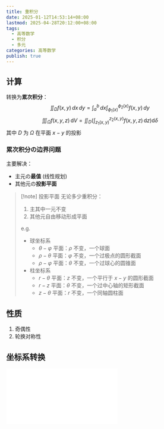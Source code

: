 ```yaml
---
title: 重积分
date: 2025-01-12T14:53:14+08:00
lastmod: 2025-04-28T20:12:00+08:00
tags:
  - 高等数学
  - 积分
  - 多元
categories: 高等数学
publish: true
---
```


## 计算

转换为**累次积分**：
$$
\iint_{D} f(x,y)\,dx\,dy = \int_{a}^{b}  \, dx \int_{\phi_{1}(x)}^{\phi_{2}(x)} f(x,y) \, dy 
$$
$$
\iiint_{\Omega}f(x,y,z)\,\mathrm{d}V=\iint_{D}\left( \int_{z_1(x,y)}^{z_2(x,y)} f(x,y,z)\,\mathrm{d}z \right) \mathrm{d}\delta
$$
其中 $D$ 为 $\Omega$ 在平面 $x-y$ 的投影

### 累次积分の边界问题

主要解决：
- 主元の**最值** (线性规划)
- 其他元の**投影平面**

>[!note] 投影平面
>无论多少重积分：
>1. 主其中一元不变
>2. 其他元自由移动形成平面
>
>e.g. 
>- 球坐标系
>	- $\theta-\varphi$ 平面：$\rho$ 不变，一个球面
>	- $\rho-\theta$ 平面：$\varphi$ 不变，一个过极点的圆形截面
>	- $\rho-\varphi$ 平面：$\theta$ 不变，一个过球心的圆锥面
>- 柱坐标系
>	- $r-\theta$ 平面：$z$ 不变，一个平行于 $x-y$ 的圆形截面
>	- $r-z$ 平面：$\theta$ 不变，一个过中心轴的矩形截面
>	- $z-\theta$ 平面：$r$ 不变，一个同轴圆柱面

## 性质

1. 奇偶性
2. 轮换对称性

## 坐标系转换

![重积分坐标变换](./%E9%87%8D%E7%A7%AF%E5%88%86%E5%9D%90%E6%A0%87%E5%8F%98%E6%8D%A2.md)